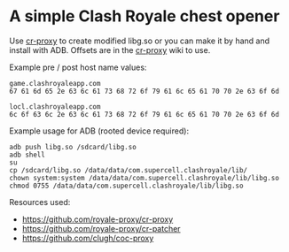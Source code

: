 # A simple Clash Royale chest opener

Use [cr-proxy](https://github.com/royale-proxy/cr-patcher) to create modified libg.so or you can make it by hand and install with ADB. Offsets are in the [cr-proxy](https://github.com/royale-proxy/cr-proxy) wiki to use.

Example pre / post host name values:
```
game.clashroyaleapp.com
67 61 6d 65 2e 63 6c 61 73 68 72 6f 79 61 6c 65 61 70 70 2e 63 6f 6d

locl.clashroyaleapp.com
6c 6f 63 6c 2e 63 6c 61 73 68 72 6f 79 61 6c 65 61 70 70 2e 63 6f 6d
```

Example usage for ADB (rooted device required): 
```
adb push libg.so /sdcard/libg.so
adb shell
su
cp /sdcard/libg.so /data/data/com.supercell.clashroyale/lib/
chown system:system /data/data/com.supercell.clashroyale/lib/libg.so
chmod 0755 /data/data/com.supercell.clashroyale/lib/libg.so
```

Resources used:
 - https://github.com/royale-proxy/cr-proxy
 - https://github.com/royale-proxy/cr-patcher
 - https://github.com/clugh/coc-proxy
